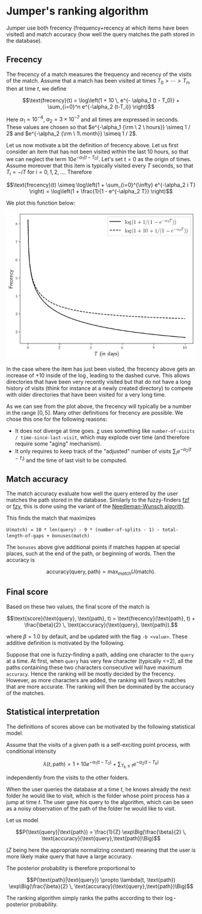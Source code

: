 # Jumper's ranking algorithm


Jumper use both frecency (frequency+recency at which items have been visited) and match accuracy (how well the query matches the path stored in the database).

## Frecency
The frecency of a match measures the frequency and recency of the visits of the match. Assume that a match has been visited at times $T_0 > \cdots > T_n$, then at time $t$, we define
```math
\text{frecency}(t) = \log\left(1 + 10 \, e^{- \alpha_1 (t - T_0)} + \sum_{i=0}^n e^{-\alpha_2 (t-T_i)} \right)
```
Here $\alpha_1 = 10^{-4}$, $\alpha_2 = 3 \times 10^{-7}$ and all times are expressed in seconds. These values are chosen so that $e^{-\alpha_1 {\rm \ 2 \ hours}} \simeq 1 / 2$ and  $e^{-\alpha_2 {\rm \ 1\ month}} \simeq 1 / 2$.

Let us now motivate a bit the definition of frecency above. 
Let us first consider an item that has not been visited within the last 10 hours, so that we can neglect the term $10 e^{- \alpha_1 (t - T_0)}$. 
Let's set $t=0$ as the origin of times.
Assume moreover that this item is typically visited every $T$ seconds, so that $T_i = - i T$ for $i=0,1,2, \dots$. Therefore
```math
\text{frecency}(t) 
\simeq \log\left(1 + \sum_{i=0}^{\infty} e^{-\alpha_2 i T} \right)
 =  \log\left(1 + \frac{1}{1 - e^{-\alpha_2 T}} \right)
```
We plot this function below:

![alt text](frecency.png)

In the case where the item has just been visited, the frecency above gets an increase of $+10$ inside of the $\log$, leading to the dashed curve. This allows directories that have been very recently visited but that do not have a long history of visits (think for instance at a newly created directory) to compete with older directories that have been visited for a very long time.

As we can see from the plot above, the frecency will typically be a number in the range $[0,5]$. Many other definitions for frecency are possible. We chose this one for the following reasons:
- It does not diverge at time goes. [z](https://github.com/rupa/z) uses something like `number-of-visits / time-since-last-visit`, which may explode over time (and therefore require some "aging" mechanism).
- It only requires to keep track of the "adjusted" number of visits $\sum_i e^{-\alpha_2 (t-T_i)}$ and the time of last visit to be computed.

## Match accuracy

The match accuracy evaluate how well the query entered by the user matches the path stored in the database.
Similarly to the fuzzy-finders [fzf](https://github.com/junegunn/fzf) or [fzy](https://github.com/jhawthorn/fzy), this is done using the variant of the [Needleman-Wunsch algorith](https://en.wikipedia.org/wiki/Needleman–Wunsch_algorithm).

This finds the match that maximizes
```
U(match) = 10 * len(query) - 9 * (number-of-splits - 1) - total-length-of-gaps + bonuses(match)
```
The `bonuses` above give additional points if matches happen at special places, such at the end of the path, or beginning of words. Then the accuracy is

```math
\text{accuracy}(\text{query}, \text{path}) = \max_{match} U(\text{match}).

```

## Final score
Based on these two values, the final score of the match is
```math
\text{score}(\text{query}, \text{path}, t) =  \text{frecency}(\text{path}, t) + \frac{\beta}{2} \, \text{accuracy}(\text{query}, \text{path}).
```
where $\beta = 1.0$ by default, and be updated with the flag `-b <value>`. 
These additive definition is motivated by the following.

Suppose that one is fuzzy-finding a path, adding one character to the `query` at a time.
At first, when `query` has very few character (typically <=2), all the paths containing these two characters consecutive will have maximum `accuracy`.
Hence the ranking will be mostly decided by the frecency.
However, as more characters are added, the ranking will favors matches that are more accurate. The ranking will then be dominated by the accuracy of the matches.

## Statistical interpretation

The definitions of scores above can be motivated by the following statistical model.

Assume that the visits of a given path is a self-exciting point process, with conditional intensity
```math
\lambda(t, \text{path}) = 1 + 10 e^{-\alpha_1 (t - T_0)} + \sum_{T_k \leq t} e^{-\alpha_2 (t - T_k)}
```
independently from the visits to the other folders.

When the user queries the database at a time $t$, he knows already the next folder he would like to visit, which is the folder whose point process has a jump at time $t$.
The user gave his query to the algorithm, which can be seen as a noisy observation of the path of the folder he would like to visit.

Let us model
```math
P(\text{query}|\text{path}) = \frac{1}{Z} \exp\Big(\frac{\beta}{2} \, \text{accuracy}(\text{query},\text{path})\Big)
```
($Z$ being here the appropriate normalizing constant) meaning that the user is more likely make query that have a large accuracy.

The posterior probability is therefore proportional to
```math
P(\text{path}|\text{query}) \propto \lambda(t, \text{path}) \exp\Big(\frac{\beta}{2} \,  \text{accuracy}(\text{query},\text{path})\Big)
```
The ranking algorithm simply ranks the paths according to their $\log$-posterior probability.
